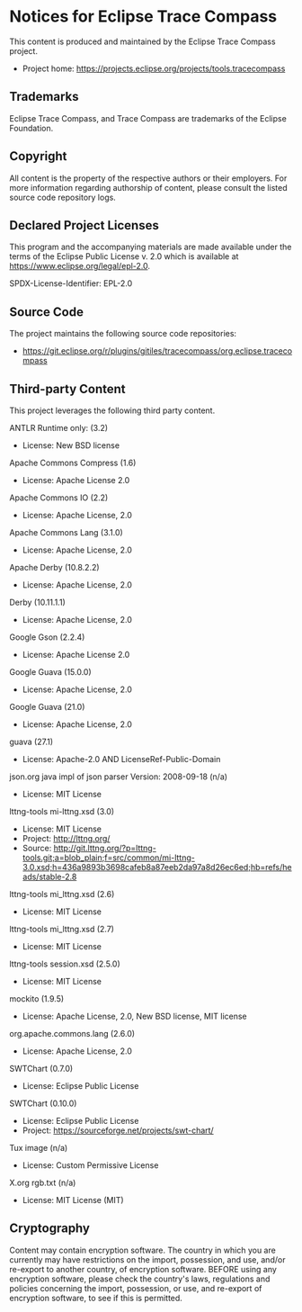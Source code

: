 # Notices for Eclipse Trace Compass

This content is produced and maintained by the Eclipse Trace Compass project.

* Project home: https://projects.eclipse.org/projects/tools.tracecompass

## Trademarks

Eclipse Trace Compass, and Trace Compass are trademarks of the Eclipse
Foundation.

## Copyright

All content is the property of the respective authors or their employers. For
more information regarding authorship of content, please consult the listed
source code repository logs.

## Declared Project Licenses

This program and the accompanying materials are made available under the terms
of the Eclipse Public License v. 2.0 which is available at
https://www.eclipse.org/legal/epl-2.0.

SPDX-License-Identifier: EPL-2.0

## Source Code

The project maintains the following source code repositories:

* https://git.eclipse.org/r/plugins/gitiles/tracecompass/org.eclipse.tracecompass

## Third-party Content

This project leverages the following third party content.

ANTLR Runtime only: (3.2)

* License: New BSD license

Apache Commons Compress (1.6)

* License: Apache License 2.0

Apache Commons IO (2.2)

* License: Apache License, 2.0

Apache Commons Lang (3.1.0)

* License: Apache License, 2.0

Apache Derby (10.8.2.2)

* License: Apache License, 2.0

Derby (10.11.1.1)

* License: Apache License, 2.0

Google Gson (2.2.4)

* License: Apache License 2.0

Google Guava (15.0.0)

* License: Apache License, 2.0

Google Guava (21.0)

* License: Apache License, 2.0

guava (27.1)

* License: Apache-2.0 AND LicenseRef-Public-Domain

json.org java impl of json parser Version: 2008-09-18 (n/a)

* License: MIT License

lttng-tools mi-lttng.xsd (3.0)

* License: MIT License
* Project: http://lttng.org/
* Source:
   http://git.lttng.org/?p=lttng-tools.git;a=blob_plain;f=src/common/mi-lttng-3.0.xsd;h=436a9893b3698cafeb8a87eeb2da97a8d26ec6ed;hb=refs/heads/stable-2.8

lttng-tools mi_lttng.xsd (2.6)

* License: MIT License

lttng-tools mi_lttng.xsd (2.7)

* License: MIT License

lttng-tools session.xsd (2.5.0)

* License: MIT License

mockito (1.9.5)

* License: Apache License, 2.0, New BSD license, MIT license

org.apache.commons.lang (2.6.0)

* License: Apache License, 2.0

SWTChart (0.7.0)

* License: Eclipse Public License

SWTChart (0.10.0)

* License: Eclipse Public License
* Project: https://sourceforge.net/projects/swt-chart/

Tux image (n/a)

* License: Custom Permissive License

X.org rgb.txt (n/a)

* License: MIT License (MIT)

## Cryptography

Content may contain encryption software. The country in which you are currently
may have restrictions on the import, possession, and use, and/or re-export to
another country, of encryption software. BEFORE using any encryption software,
please check the country's laws, regulations and policies concerning the import,
possession, or use, and re-export of encryption software, to see if this is
permitted.

